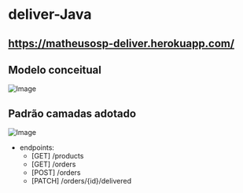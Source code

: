 # deliver-Java

## https://matheusosp-deliver.herokuapp.com/

## Modelo conceitual
![Image](https://raw.githubusercontent.com/devsuperior/sds2/master/assets/modelo-conceitual.png "Modelo conceitual")

## Padrão camadas adotado

![Image](https://raw.githubusercontent.com/devsuperior/sds2/master/assets/camadas.png "Padrão camadas")


- endpoints:
  - [GET] /products
  - [GET] /orders
  - [POST] /orders
  - [PATCH] /orders/{id}/delivered
